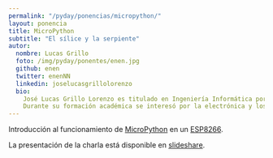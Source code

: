 ```yaml
---
permalink: "/pyday/ponencias/micropython/"
layout: ponencia
title: MicroPython
subtitle: "El sílice y la serpiente"
autor:
  nombre: Lucas Grillo
  foto: /img/pyday/ponentes/enen.jpg
  github: enen
  twitter: enenNN
  linkedin: joselucasgrillolorenzo
  bio:
    José Lucas Grillo Lorenzo es titulado en Ingeniería Informática por la ULL donde comenzó su actividad laboral con una beca de colaboración en el Centro de Cálculo de La Escuela, y posteriormente en el Servicio de Apoyo Informático de la Investigación. En la actualidad trabaja en la empresa Wooptix como ingeniero de software.
    Durante su formación académica se interesó por la electrónica y los sistemas de cómputo. Más recientemente colabora como parte proactiva de la organización del makerspace "El Hangar Kreitek", donde integra proyectos hardware con herramientas del mundo DIY en ámbitos como la domótica y la impresión 3D.
---
```


Introducción al funcionamiento de [MicroPython](http://micropython.org/) en un [ESP8266](https://en.wikipedia.org/wiki/ESP8266).

La presentación de la charla está disponible en [slideshare](https://www.slideshare.net/JoseLucasGrilloLoren/micropython-el-slice-y-la-serpiente).
